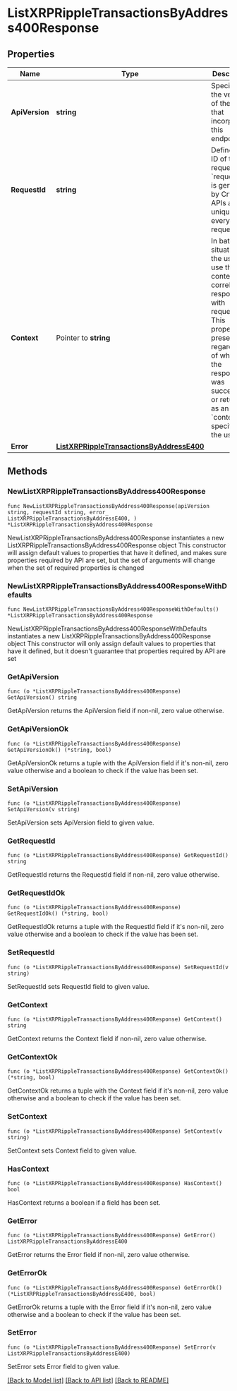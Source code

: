 # ListXRPRippleTransactionsByAddress400Response

## Properties

Name | Type | Description | Notes
------------ | ------------- | ------------- | -------------
**ApiVersion** | **string** | Specifies the version of the API that incorporates this endpoint. | 
**RequestId** | **string** | Defines the ID of the request. The &#x60;requestId&#x60; is generated by Crypto APIs and it&#39;s unique for every request. | 
**Context** | Pointer to **string** | In batch situations the user can use the context to correlate responses with requests. This property is present regardless of whether the response was successful or returned as an error. &#x60;context&#x60; is specified by the user. | [optional] 
**Error** | [**ListXRPRippleTransactionsByAddressE400**](ListXRPRippleTransactionsByAddressE400.md) |  | 

## Methods

### NewListXRPRippleTransactionsByAddress400Response

`func NewListXRPRippleTransactionsByAddress400Response(apiVersion string, requestId string, error_ ListXRPRippleTransactionsByAddressE400, ) *ListXRPRippleTransactionsByAddress400Response`

NewListXRPRippleTransactionsByAddress400Response instantiates a new ListXRPRippleTransactionsByAddress400Response object
This constructor will assign default values to properties that have it defined,
and makes sure properties required by API are set, but the set of arguments
will change when the set of required properties is changed

### NewListXRPRippleTransactionsByAddress400ResponseWithDefaults

`func NewListXRPRippleTransactionsByAddress400ResponseWithDefaults() *ListXRPRippleTransactionsByAddress400Response`

NewListXRPRippleTransactionsByAddress400ResponseWithDefaults instantiates a new ListXRPRippleTransactionsByAddress400Response object
This constructor will only assign default values to properties that have it defined,
but it doesn't guarantee that properties required by API are set

### GetApiVersion

`func (o *ListXRPRippleTransactionsByAddress400Response) GetApiVersion() string`

GetApiVersion returns the ApiVersion field if non-nil, zero value otherwise.

### GetApiVersionOk

`func (o *ListXRPRippleTransactionsByAddress400Response) GetApiVersionOk() (*string, bool)`

GetApiVersionOk returns a tuple with the ApiVersion field if it's non-nil, zero value otherwise
and a boolean to check if the value has been set.

### SetApiVersion

`func (o *ListXRPRippleTransactionsByAddress400Response) SetApiVersion(v string)`

SetApiVersion sets ApiVersion field to given value.


### GetRequestId

`func (o *ListXRPRippleTransactionsByAddress400Response) GetRequestId() string`

GetRequestId returns the RequestId field if non-nil, zero value otherwise.

### GetRequestIdOk

`func (o *ListXRPRippleTransactionsByAddress400Response) GetRequestIdOk() (*string, bool)`

GetRequestIdOk returns a tuple with the RequestId field if it's non-nil, zero value otherwise
and a boolean to check if the value has been set.

### SetRequestId

`func (o *ListXRPRippleTransactionsByAddress400Response) SetRequestId(v string)`

SetRequestId sets RequestId field to given value.


### GetContext

`func (o *ListXRPRippleTransactionsByAddress400Response) GetContext() string`

GetContext returns the Context field if non-nil, zero value otherwise.

### GetContextOk

`func (o *ListXRPRippleTransactionsByAddress400Response) GetContextOk() (*string, bool)`

GetContextOk returns a tuple with the Context field if it's non-nil, zero value otherwise
and a boolean to check if the value has been set.

### SetContext

`func (o *ListXRPRippleTransactionsByAddress400Response) SetContext(v string)`

SetContext sets Context field to given value.

### HasContext

`func (o *ListXRPRippleTransactionsByAddress400Response) HasContext() bool`

HasContext returns a boolean if a field has been set.

### GetError

`func (o *ListXRPRippleTransactionsByAddress400Response) GetError() ListXRPRippleTransactionsByAddressE400`

GetError returns the Error field if non-nil, zero value otherwise.

### GetErrorOk

`func (o *ListXRPRippleTransactionsByAddress400Response) GetErrorOk() (*ListXRPRippleTransactionsByAddressE400, bool)`

GetErrorOk returns a tuple with the Error field if it's non-nil, zero value otherwise
and a boolean to check if the value has been set.

### SetError

`func (o *ListXRPRippleTransactionsByAddress400Response) SetError(v ListXRPRippleTransactionsByAddressE400)`

SetError sets Error field to given value.



[[Back to Model list]](../README.md#documentation-for-models) [[Back to API list]](../README.md#documentation-for-api-endpoints) [[Back to README]](../README.md)


